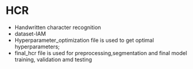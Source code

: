 # HCR
- Handwritten character recognition 
- dataset-IAM
- Hyperparameter_optimization file is used to get optimal hyperparameters;
- final_hcr file is used for preprocessing,segmentation and final model training, validation amd testing
